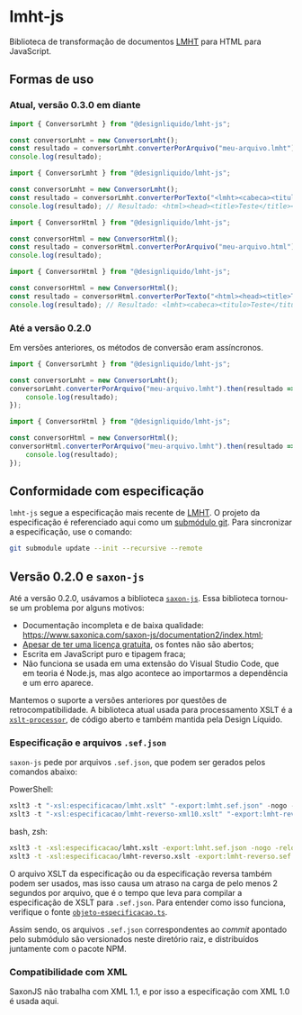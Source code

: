 # lmht-js

Biblioteca de transformação de documentos [LMHT](https://github.com/DesignLiquido/LMHT) para HTML para JavaScript.

## Formas de uso

### Atual, versão 0.3.0 em diante

```js
import { ConversorLmht } from "@designliquido/lmht-js";

const conversorLmht = new ConversorLmht();
const resultado = conversorLmht.converterPorArquivo("meu-arquivo.lmht");
console.log(resultado);
```

```js
import { ConversorLmht } from "@designliquido/lmht-js";

const conversorLmht = new ConversorLmht();
const resultado = conversorLmht.converterPorTexto("<lmht><cabeca><titulo>Teste</titulo></cabeca><corpo>Teste</corpo></lmht>");
console.log(resultado); // Resultado: <html><head><title>Teste</title></head><body>Teste</body></html>
```

```js
import { ConversorHtml } from "@designliquido/lmht-js";

const conversorHtml = new ConversorHtml();
const resultado = conversorHtml.converterPorArquivo("meu-arquivo.html");
console.log(resultado);
```

```js
import { ConversorHtml } from "@designliquido/lmht-js";

const conversorHtml = new ConversorHtml();
const resultado = conversorHtml.converterPorTexto("<html><head><title>Teste</title></head><body>Teste</body></html>");
console.log(resultado); // Resultado: <lmht><cabeca><titulo>Teste</titulo></cabeca><corpo>Teste</corpo></lmht>
```

### Até a versão 0.2.0

Em versões anteriores, os métodos de conversão eram assíncronos.

```js
import { ConversorLmht } from "@designliquido/lmht-js";

const conversorLmht = new ConversorLmht();
conversorLmht.converterPorArquivo("meu-arquivo.lmht").then(resultado => {
    console.log(resultado);
});
```

```js
import { ConversorHtml } from "@designliquido/lmht-js";

const conversorHtml = new ConversorHtml();
conversorHtml.converterPorArquivo("meu-arquivo.lmht").then(resultado => {
    console.log(resultado);
});
```

## Conformidade com especificação 

`lmht-js` segue a especificação mais recente de [LMHT](https://github.com/DesignLiquido/LMHT). O projeto da especificação é referenciado aqui como um [submódulo git](https://git-scm.com/docs/git-submodule/pt_BR). Para sincronizar a especificação, use o comando:

```sh
git submodule update --init --recursive --remote
```

## Versão 0.2.0 e `saxon-js`

Até a versão 0.2.0, usávamos a biblioteca [`saxon-js`](https://www.npmjs.com/package/saxon-js). Essa biblioteca tornou-se um problema por alguns motivos:

- Documentação incompleta e de baixa qualidade: https://www.saxonica.com/saxon-js/documentation2/index.html;
- [Apesar de ter uma licença gratuita](https://www.saxonica.com/saxon-js/documentation2/index.html#!conditions/public-license), os fontes não são abertos;
- Escrita em JavaScript puro e tipagem fraca;
- Não funciona se usada em uma extensão do Visual Studio Code, que em teoria é Node.js, mas algo acontece ao importarmos a dependência e um erro aparece.

Mantemos o suporte a versões anteriores por questões de retrocompatibilidade. A biblioteca atual usada para processamento XSLT é a [`xslt-processor`](https://github.com/DesignLiquido/xslt-processor), de código aberto e também mantida pela Design Líquido.

### Especificação e arquivos `.sef.json`

`saxon-js` pede por arquivos `.sef.json`, que podem ser gerados pelos comandos abaixo:

PowerShell:
```powershell
xslt3 -t "-xsl:especificacao/lmht.xslt" "-export:lmht.sef.json" -nogo -relocate
xslt3 -t "-xsl:especificacao/lmht-reverso-xml10.xslt" "-export:lmht-reverso-xml10.sef.json" -nogo -relocate
```

bash, zsh:
```sh
xslt3 -t -xsl:especificacao/lmht.xslt -export:lmht.sef.json -nogo -relocate
xslt3 -t -xsl:especificacao/lmht-reverso.xslt -export:lmht-reverso.sef.json -nogo -relocate
```

O arquivo XSLT da especificação ou da especificação reversa também podem ser usados, mas isso causa um atraso na carga de pelo menos 2 segundos por arquivo, que é o tempo que leva para compilar a especificação de XSLT para `.sef.json`. Para entender como isso funciona, verifique o fonte [`objeto-especificacao.ts`](https://github.com/DesignLiquido/lmht-js/blob/4260f8006a289d38f5447deac35d92e3a7d9af98/objeto-especificacao.ts). 

Assim sendo, os arquivos `.sef.json` correspondentes ao _commit_ apontado pelo submódulo são versionados neste diretório raiz, e distribuídos juntamente com o pacote NPM.

### Compatibilidade com XML

SaxonJS não trabalha com XML 1.1, e por isso a especificação com XML 1.0 é usada aqui.

